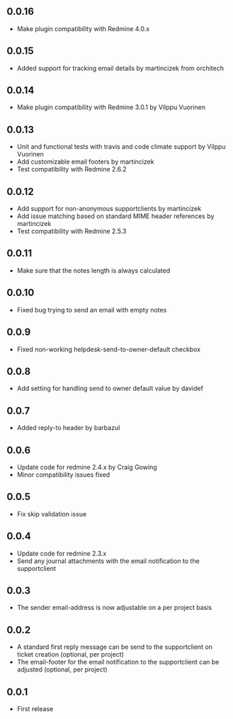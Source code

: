 0.0.16
---
* Make plugin compatibility with Redmine 4.0.x

0.0.15
---
* Added support for tracking email details by martincizek from orchitech

0.0.14
---
* Make plugin compatibility with Redmine 3.0.1 by Vilppu Vuorinen

0.0.13
---
* Unit and functional tests with travis and code climate support by Vilppu Vuorinen
* Add customizable email footers by martincizek
* Test compatibility with Redmine 2.6.2

0.0.12
---
* Add support for non-anonymous supportclients by martincizek
* Add issue matching based on standard MIME header references by martincizek
* Test compatibility with Redmine 2.5.3

0.0.11
---
* Make sure that the notes length is always calculated

0.0.10
---
* Fixed bug trying to send an email with empty notes

0.0.9
---
* Fixed non-working helpdesk-send-to-owner-default checkbox

0.0.8
---
* Add setting for handling send to owner default value by davidef

0.0.7
---
* Added reply-to header by barbazul

0.0.6
---
* Update code for redmine 2.4.x by Craig Gowing
* Minor compatibility issues fixed

0.0.5
---
* Fix skip validation issue 

0.0.4
---
* Update code for redmine 2.3.x
* Send any journal attachments with the email notification to the supportclient

0.0.3
---
* The sender email-address is now adjustable on a per project basis

0.0.2
---
* A standard first reply message can be send to the supportclient on ticket creation (optional, per project)
* The email-footer for the email notification to the supportclient can be adjusted (optional, per project)

0.0.1
---
* First release